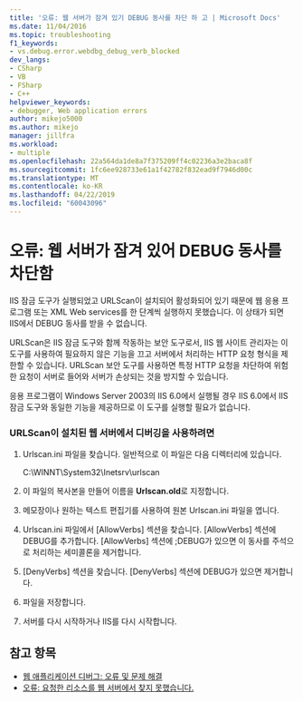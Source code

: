 ```yaml
---
title: '오류: 웹 서버가 잠겨 있기 DEBUG 동사를 차단 하 고 | Microsoft Docs'
ms.date: 11/04/2016
ms.topic: troubleshooting
f1_keywords:
- vs.debug.error.webdbg_debug_verb_blocked
dev_langs:
- CSharp
- VB
- FSharp
- C++
helpviewer_keywords:
- debugger, Web application errors
author: mikejo5000
ms.author: mikejo
manager: jillfra
ms.workload:
- multiple
ms.openlocfilehash: 22a564da1de8a7f375209ff4c02236a3e2baca8f
ms.sourcegitcommit: 1fc6ee928733e61a1f42782f832ead9f7946d00c
ms.translationtype: MT
ms.contentlocale: ko-KR
ms.lasthandoff: 04/22/2019
ms.locfileid: "60043096"
---
```

# <a name="error-the-web-server-has-been-locked-down-and-is-blocking-the-debug-verb"></a>오류: 웹 서버가 잠겨 있어 DEBUG 동사를 차단함
IIS 잠금 도구가 실행되었고 URLScan이 설치되어 활성화되어 있기 때문에 웹 응용 프로그램 또는 XML Web services를 한 단계씩 실행하지 못했습니다. 이 상태가 되면 IIS에서 DEBUG 동사를 받을 수 없습니다.

 URLScan은 IIS 잠금 도구와 함께 작동하는 보안 도구로서, IIS 웹 사이트 관리자는 이 도구를 사용하여 필요하지 않은 기능을 끄고 서버에서 처리하는 HTTP 요청 형식을 제한할 수 있습니다. URLScan 보안 도구를 사용하면 특정 HTTP 요청을 차단하여 위험한 요청이 서버로 들어와 서버가 손상되는 것을 방지할 수 있습니다.

 응용 프로그램이 Windows Server 2003의 IIS 6.0에서 실행될 경우 IIS 6.0에서 IIS 잠금 도구와 동일한 기능을 제공하므로 이 도구를 실행할 필요가 없습니다.

### <a name="to-enable-debugging-on-a-web-server-with-urlscan-installed"></a>URLScan이 설치된 웹 서버에서 디버깅을 사용하려면

1. Urlscan.ini 파일을 찾습니다. 일반적으로 이 파일은 다음 디렉터리에 있습니다.

     C:\WINNT\System32\Inetsrv\urlscan

2. 이 파일의 복사본을 만들어 이름을 **Urlscan.old**로 지정합니다.

3. 메모장이나 원하는 텍스트 편집기를 사용하여 원본 Urlscan.ini 파일을 엽니다.

4. Urlscan.ini 파일에서 [AllowVerbs] 섹션을 찾습니다. [AllowVerbs] 섹션에 DEBUG를 추가합니다. [AllowVerbs] 섹션에 ;DEBUG가 있으면 이 동사를 주석으로 처리하는 세미콜론을 제거합니다.

5. [DenyVerbs] 섹션을 찾습니다. [DenyVerbs] 섹션에 DEBUG가 있으면 제거합니다.

6. 파일을 저장합니다.

7. 서버를 다시 시작하거나 IIS를 다시 시작합니다.

## <a name="see-also"></a>참고 항목
- [웹 애플리케이션 디버그: 오류 및 문제 해결](../debugger/debugging-web-applications-errors-and-troubleshooting.md)
- [오류: 요청한 리소스를 웹 서버에서 찾지 못했습니다.](../debugger/error-the-web-server-could-not-find-the-requested-resource.md)